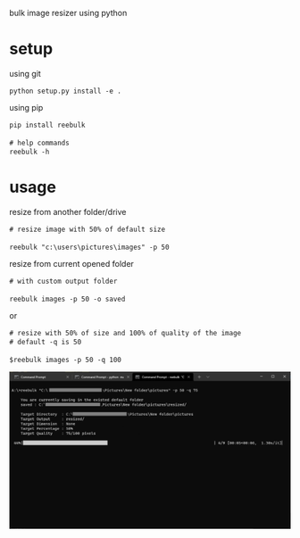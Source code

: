 bulk image resizer using python

# setup
using git
```
python setup.py install -e .
```

using pip
```
pip install reebulk

# help commands
reebulk -h
```

# usage
resize from another folder/drive
```
# resize image with 50% of default size

reebulk "c:\users\pictures\images" -p 50
```

resize from current opened folder
```
# with custom output folder

reebulk images -p 50 -o saved
```
or
```
# resize with 50% of size and 100% of quality of the image
# default -q is 50

$reebulk images -p 50 -q 100
```


![preview](image.png)
